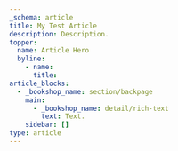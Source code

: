 ```yaml
---
_schema: article
title: My Test Article
description: Description.
topper:
  name: Article Hero
  byline:
    - name:
      title:
article_blocks:
  - _bookshop_name: section/backpage
    main:
      - _bookshop_name: detail/rich-text
        text: Text.
    sidebar: []
type: article
---
```

